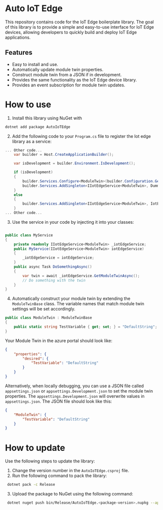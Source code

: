 # Auto IoT Edge
This repository contains code for the IoT Edge boilerplate library. The goal of this library is to provide a simple and easy-to-use interface for IoT Edge devices, allowing developers to quickly build and deploy IoT Edge applications.

## Features
- Easy to install and use.
- Automatically update module twin properties.
- Construct module twin from a JSON if in development.
- Provides the same functionality as the IoT Edge device library.
- Provides an event subscription for module twin updates.

# How to use
1. Install this library using NuGet with
```bash
dotnet add package AutoIoTEdge
```

2. Add the following code to your `Program.cs` file to register the Iot edge library as a service:
```csharp
... Other code...
	var builder = Host.CreateApplicationBuilder();

	var isDevelopment = builder.Environment.IsDevelopment();

	if (isDevelopment)
	{
		builder.Services.Configure<ModuleTwin>(builder.Configuration.GetSection("ModuleTwin"));
		builder.Services.AddSingleton<IIotEdgeService<ModuleTwin>, DummyIotService<ModuleTwin>>();
	}
	else
	{
		builder.Services.AddSingleton<IIotEdgeService<ModuleTwin>, IotEdgeService<ModuleTwin>>();
	}
... Other code...
```

3. Use the service in your code by injecting it into your classes:
```csharp

public class MyService
{
	private readonly IIotEdgeService<ModuleTwin> _iotEdgeService;
	public MyService(IIotEdgeService<ModuleTwin> iotEdgeService)
	{
		_iotEdgeService = iotEdgeService;
	}
	public async Task DoSomethingAsync()
	{
		var twin = await _iotEdgeService.GetModuleTwinAsync();
		// Do something with the twin
	}
}
```

4. Automatically construct your module twin by extending the `ModuleTwinBase` class. The variable names that match module
twin settings will be set accordingly. 

```csharp
public class ModuleTwin : ModuleTwinBase
{
	public static string TestVariable { get; set; } = "DefaultString";
}
```

Your Module Twin in the azure portal should look like:
```json
{
	"properties": {
		"desired": {
			"TestVariable": "DefaultString"
		}
	}
}
```

Alternatively, when locally debugging, you can use a JSON file called `appsettings.json` or 
`appsettings.Development.json` to set the module twin properties. The `appsettings.Development.json` 
will overwrite values in `appsettings.json`. The JSON file should look like this:
```json
{
	"ModuleTwin": {
		"TestVariable": "DefaultString"
	}
}
```


# How to update
Use the following steps to update the library:
1. Change the version number in the `AutoIoTEdge.csproj` file.
1. Run the following command to pack the library:
```bash
 dotnet pack -c Release 
```
3. Upload the package to NuGet using the following command:
```bash
 dotnet nuget push bin/Release/AutoIoTEdge.<package-version>.nupkg --api-key YOUR_NUGET_API_KEY --source https://api.nuget.org/v3/index.json
```